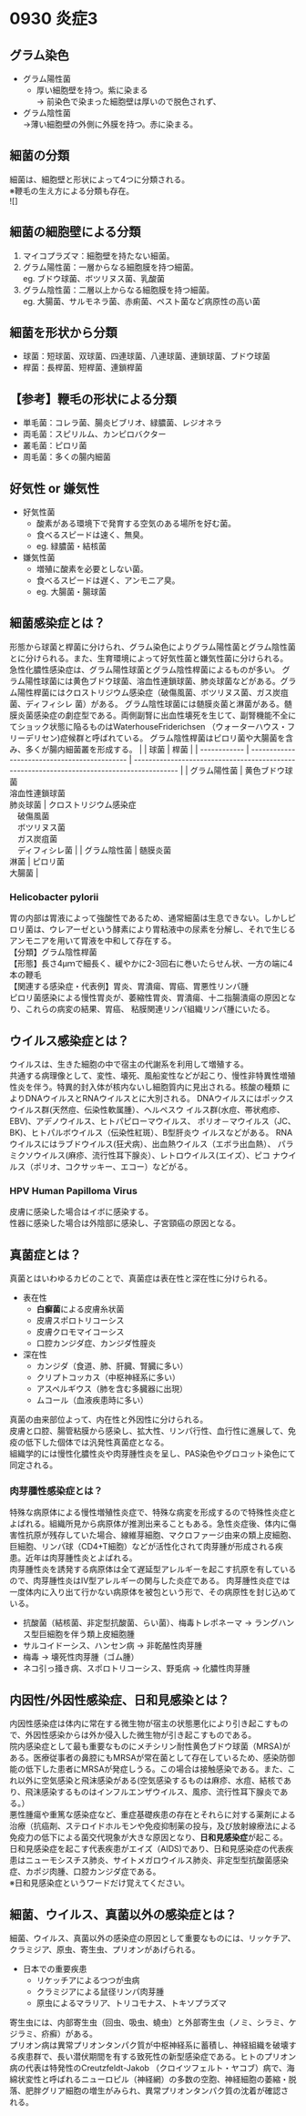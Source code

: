 # 0930 炎症3
## グラム染色
- グラム陽性菌  
  - 厚い細胞壁を持つ。紫に染まる  
  -> 前染色で染まった細胞壁は厚いので脱色されず、
- グラム陰性菌  
    ->薄い細胞壁の外側に外膜を持つ。赤に染まる。

## 細菌の分類
細菌は、細胞壁と形状によって4つに分類される。  
※鞭毛の生え方による分類も存在。  
![]
## 細菌の細胞壁による分類
1. マイコプラズマ：細胞壁を持たない細菌。
2. グラム陽性菌：一層からなる細胞膜を持つ細菌。  
   eg. ブドウ球菌、ボツリヌス菌、乳酸菌
3. グラム陰性菌：二層以上からなる細胞膜を持つ細菌。  
   eg. 大腸菌、サルモネラ菌、赤痢菌、ペスト菌など病原性の高い菌

## 細菌を形状から分類
- 球菌：短球菌、双球菌、四連球菌、八連球菌、連鎖球菌、ブドウ球菌
- 桿菌：長桿菌、短桿菌、連鎖桿菌

## 【参考】鞭毛の形状による分類
- 単毛菌：コレラ菌、腸炎ビブリオ、緑膿菌、レジオネラ
- 両毛菌：スピリルム、カンピロバクター
- 叢毛菌：ピロリ菌
- 周毛菌：多くの腸内細菌

## 好気性 or 嫌気性
- 好気性菌 
  - 酸素がある環境下で発育する空気のある場所を好む菌。
  - 食べるスピードは速く、無臭。 
  - eg. 緑膿菌・結核菌
- 嫌気性菌
  - 増殖に酸素を必要としない菌。
  - 食べるスピードは遅く、アンモニア臭。
  - eg. 大腸菌・腸球菌

## 細菌感染症とは？
形態から球菌と桿菌に分けられ、グラム染色によりグラム陽性菌とグラム陰性菌とに分けられる。また、生育環境によって好気性菌と嫌気性菌に分けられる。  
急性化膿性感染症は、グラム陽性球菌とグラム陰性桿菌によるものが多い。
グラム陽性球菌には黄色ブドウ球菌、溶血性連鎖球菌、肺炎球菌などがある。グラム陽性桿菌にはクロストリジウム感染症（破傷風菌、ボツリヌス菌、ガス炭疽菌、ディフィシレ
菌）がある。
グラム陰性球菌には髄膜炎菌と淋菌がある。髄膜炎菌感染症の劇症型である。両側副腎に出血性壊死を生じて、副腎機能不全にてショック状態に陥るものはWaterhouseFriderichsen （ウォーターハウス・フリーデリセン)症候群と呼ばれている。
グラム陰性桿菌はピロリ菌や大腸菌を含み、多くが腸内細菌叢を形成する。
|              | 球菌                                         | 桿菌                                                                                       | 
| ------------ | -------------------------------------------- | ------------------------------------------------------------------------------------------ | 
| グラム陽性菌 | 黄色ブドウ球菌<br>溶血性連鎖球菌<br>肺炎球菌 | クロストリジウム感染症<br>　破傷風菌<br>　ボツリヌス菌<br>　ガス炭疽菌<br>　ディフィシレ菌 | 
| グラム陰性菌 | 髄膜炎菌<br>淋菌                             | ピロリ菌<br>大腸菌                                                                         | 

### Helicobacter pylorii
胃の内部は胃液によって強酸性であるため、通常細菌は生息できない。しかしピロリ菌は、ウレアーゼという酵素により胃粘液中の尿素を分解し、それで生じるアンモニアを用いて胃液を中和して存在する。  
【分類】グラム陰性桿菌  
【形態】長さ4µｍで細長く、緩やかに2-3回右に巻いたらせん状、一方の端に4本の鞭毛  
【関連する感染症・代表例】胃炎、胃潰瘍、胃癌、胃悪性リンパ腫  
ピロリ菌感染による慢性胃炎が、萎縮性胃炎、胃潰瘍、十二指腸潰瘍の原因となり、これらの病変の結果、胃癌、 粘膜関連リンパ組織リンパ腫にいたる。  

## ウイルス感染症とは？
ウイルスは、生きた細胞の中で宿主の代謝系を利用して増殖する。  
共通する病理像として、変性、壊死、風船変性などが起こり、慢性非特異性増殖性炎を伴う。特異的封入体が核内ないし細胞質内に見出される。核酸の種類
によりDNAウイルスとRNAウイルスとに大別される。
DNAウイルスにはポックスウイルス群(天然痘、伝染性軟属腫）、ヘルペスウ
イルス群(水痘、帯状疱疹、EBV)、アデノウイルス、ヒトパピローマウイルス、
ポリオ－マウイルス（JC、BK)、ヒトパルボウイルス（伝染性紅斑）、B型肝炎ウ
イルスなどがある。
RNAウイルスにはラブドウイルス(狂犬病）、出血熱ウイルス（エボラ出血熱）、
パラミクソウイルス(麻疹、流行性耳下腺炎）、レトロウイルス(エイズ）、ピコ
ナウイルス（ポリオ、コクサッキー、エコー）などがる。



### HPV Human Papilloma Virus
皮膚に感染した場合はイボに感染する。  
性器に感染した場合は外陰部に感染し、子宮頸癌の原因となる。

## 真菌症とは？
真菌とはいわゆるカビのことで、真菌症は表在性と深在性に分けられる。  
- 表在性
  - **白癬菌**による皮膚糸状菌
  - 皮膚スポロトリコーシス
  - 皮膚クロモマイコーシス
  - 口腔カンジダ症、カンジダ性膣炎
- 深在性
  - カンジダ（食道、肺、肝臓、腎臓に多い）
  - クリプトコッカス（中枢神経系に多い）
  - アスペルギウス（肺を含む多臓器に出現）
  - ムコール（血液疾患時に多い）

真菌の由来部位よって、内在性と外因性に分けられる。  
皮膚と口腔、腸管粘膜から感染し、拡大性、リンパ行性、血行性に進展して、免疫の低下した個体では汎発性真菌症となる。  
組織学的には慢性化膿性炎や肉芽腫性炎を呈し、PAS染色やグロコット染色にて同定される。

### 肉芽腫性感染症とは？
特殊な病原体による慢性増殖性炎症で、特殊な病変を形成するので特殊性炎症とよばれる。組織所見から病原体が推測出来ることもある。急性炎症後、体内に傷害性抗原が残存していた場合、線維芽細胞、マクロファージ由来の類上皮細胞、巨細胞、リンパ球（CD4+T細胞）などが活性化されて肉芽腫が形成される疾患。近年は肉芽腫性炎とよばれる。  
肉芽腫性炎を誘発する病原体は全て遅延型アレルギーを起こす抗原を有しているので、肉芽腫性炎はIV型アレルギーの関与した炎症である。
肉芽腫性炎症では一度体内に入り出て行かない病原体を被包という形で、その病原性を封じ込めている。   
- 抗酸菌（結核菌、非定型抗酸菌、らい菌）、梅毒トレポネーマ -> ラングハンス型巨細胞を伴う類上皮細胞腫
- サルコイドーシス、ハンセン病 -> 非乾酪性肉芽腫
- 梅毒 -> 壊死性肉芽腫（ゴム腫）
- ネコ引っ掻き病、スポロトリコーシス、野兎病 -> 化膿性肉芽腫

## 内因性/外因性感染症、日和見感染とは？
内因性感染症は体内に常在する微生物が宿主の状態悪化により引き起こすもので、外因性感染からは外か侵入した微生物が引き起こすものである。  
院内感染症として最も重要なものにメチシリン耐性黄色ブドウ球菌（MRSA)がある。医療従事者の鼻腔にもMRSAが常在菌として存在しているため、感染防御能の低下した患者にMRSAが発症しうる。この場合は接触感染である。また、これ以外に空気感染と飛沫感染がある(空気感染するものは麻疹、水痘、結核であり、飛沫感染するものはインフルエンザウイルス、風疹、流行性耳下腺炎である。）  
悪性腫瘍や重篤な感染症など、重症基礎疾患の存在とそれらに対する薬剤による治療（抗癌剤、ステロイドホルモンや免疫抑制薬の投与，及び放射線療法による免疫力の低下による菌交代現象が大きな原因となり、**日和見感染症**が起こる。  
日和見感染症を起こす代表疾患がエイズ（AIDS)であり、日和見感染症の代表疾患はニューモシスチス肺炎、サイトメガロウイルス肺炎、非定型型抗酸菌感染症、カポジ肉腫、口腔カンジダ症である。  
※日和見感染症というワードだけ覚えてください。


## 細菌、ウイルス、真菌以外の感染症とは？
細菌、ウイルス、真菌以外の感染症の原因として重要なものには、リッケチア、クラミジア、原虫、寄生虫、プリオンがあげられる。  
- 日本での重要疾患
  - リケッチアによるつつが虫病
  - クラミジアによる鼠径リンパ肉芽腫
  - 原虫によるマラリア、トリコモナス、トキソプラズマ  

寄生虫には、内部寄生虫（回虫、吸虫、蟯虫）と外部寄生虫（ノミ、シラミ、ケジラミ、疥癬）がある。   
プリオン病は異常プリオンタンパク質が中枢神経系に蓄積し、神経組織を破壊する疾患群で、長い潜伏期間を有する致死性の新型感染症である。ヒトのプリオン病の代表は特発性のCreutzfeldt-Jakob （クロイツフェルト・ヤコブ）病で、海綿状変性と呼ばれるニューロピル（神経網）の多数の空胞、神経細胞の萎縮・脱落、肥胖グリア細胞の増生がみられ、異常プリオンタンパク質の沈着が確認される。